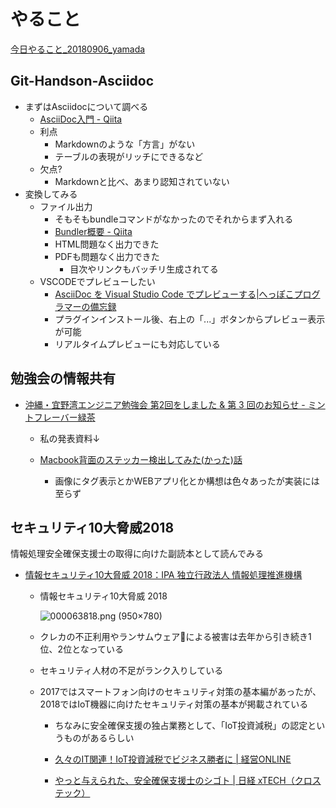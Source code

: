 # やること
[今日やること_20180906_yamada](https://github.com/JavaKueche/great-okinawa/issues)

## Git-Handson-Asciidoc

* まずはAsciidocについて調べる
  * [AsciiDoc入門 - Qiita](https://qiita.com/xmeta/items/de667a8b8a0f982e123a)
  * 利点
    * Markdownのような「方言」がない
    * テーブルの表現がリッチにできるなど
  * 欠点?
    * Markdownと比べ、あまり認知されていない
* 変換してみる
  * ファイル出力
    * そもそもbundleコマンドがなかったのでそれからまず入れる
    * [Bundler概要 - Qiita](https://qiita.com/hisonl/items/162f70e612e8e96dba50)
    * HTML問題なく出力できた
    * PDFも問題なく出力できた
      * 目次やリンクもバッチリ生成されてる
  * VSCODEでプレビューしたい
    * [AsciiDoc を Visual Studio Code でプレビューする|へっぽこプログラマーの備忘録](http://kuttsun.blogspot.com/2017/07/asciidoc-visual-studio-code.html)
    * プラグインインストール後、右上の「...」ボタンからプレビュー表示が可能
    * リアルタイムプレビューにも対応している

## 勉強会の情報共有
* [沖縄・宜野湾エンジニア勉強会 第2回をしました & 第 3 回のお知らせ - ミントフレーバー緑茶](http://mint.hateblo.jp/entry/2018/09/03/223208)
  * 私の発表資料↓
  * [Macbook背面のステッカー検出してみた(かった)話](https://www.dropbox.com/s/3ir45ui0xiqri80/%E5%AE%9C%E9%87%8E%E6%B9%BELT_20180829.pdf?dl=0)

    * 画像にタグ表示とかWEBアプリ化とか構想は色々あったが実装には至らず

## セキュリティ10大脅威2018

情報処理安全確保支援士の取得に向けた副読本として読んでみる

* [情報セキュリティ10大脅威 2018：IPA 独立行政法人 情報処理推進機構](https://www.ipa.go.jp/security/vuln/10threats2018.html)

  * 情報セキュリティ10大脅威 2018

     ![000063818.png (950×780)](https://www.ipa.go.jp/files/000063818.png)

  * クレカの不正利用やランサムウェアによる被害は去年から引き続き1位、2位となっている  

  * セキュリティ人材の不足がランク入りしている
  * 2017ではスマートフォン向けのセキュリティ対策の基本編があったが、2018ではIoT機器に向けたセキュリティ対策の基本が掲載されている
    * ちなみに安全確保支援の独占業務として、「IoT投資減税」の認定というものがあるらしい
    * [久々のIT関連！IoT投資減税でビジネス勝者に | 経営ONLINE](https://xn--online-2w8jg92x.jp/2018/06/01/%E4%B9%85%E3%80%85%E3%81%AEit%E9%96%A2%E9%80%A3%EF%BC%81iot%E6%8A%95%E8%B3%87%E6%B8%9B%E7%A8%8E%E3%81%A7%E3%83%93%E3%82%B8%E3%83%8D%E3%82%B9%E5%8B%9D%E8%80%85%E3%81%AB/)

    * [やっと与えられた、安全確保支援士のシゴト | 日経 xTECH（クロステック）](https://tech.nikkeibp.co.jp/atcl/nxt/column/18/00001/00153/)

